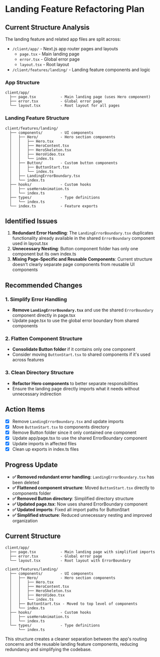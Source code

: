 # Landing Feature Refactoring Plan

## Current Structure Analysis

The landing feature and related app files are split across:

- `/client/app/` - Next.js app router pages and layouts
  - `page.tsx` - Main landing page
  - `error.tsx` - Global error page
  - `layout.tsx` - Root layout
- `/client/features/landing/` - Landing feature components and logic

### App Structure
```
client/app/
  ├── page.tsx           - Main landing page (uses Hero component)
  ├── error.tsx          - Global error page
  └── layout.tsx         - Root layout for all pages
```

### Landing Feature Structure
```
client/features/landing/
  ├── components/        - UI components
  │   ├── Hero/          - Hero section components
  │   │   ├── Hero.tsx
  │   │   ├── HeroContent.tsx
  │   │   ├── HeroSkeleton.tsx
  │   │   ├── HeroVideo.tsx
  │   │   └── index.ts
  │   ├── Button/        - Custom button components
  │   │   ├── ButtonStart.tsx
  │   │   └── index.ts
  │   ├── LandingErrorBoundary.tsx
  │   └── index.ts
  ├── hooks/             - Custom hooks
  │   ├── useHeroAnimation.ts
  │   └── index.ts
  ├── types/             - Type definitions
  │   └── index.ts
  └── index.ts           - Feature exports
```

## Identified Issues

1. **Redundant Error Handling**: The `LandingErrorBoundary.tsx` duplicates functionality already available in the shared `ErrorBoundary` component used in layout.tsx
2. **Unnecessary Nesting**: Button component folder has only one component but its own index.ts
3. **Mixing Page-Specific and Reusable Components**: Current structure doesn't clearly separate page components from reusable UI components

## Recommended Changes

### 1. Simplify Error Handling

- **Remove `LandingErrorBoundary.tsx`** and use the shared `ErrorBoundary` component directly in page.tsx
- Update page.tsx to use the global error boundary from shared components

### 2. Flatten Component Structure

- **Consolidate Button folder** if it contains only one component
- Consider moving `ButtonStart.tsx` to shared components if it's used across features

### 3. Clean Directory Structure

- **Refactor Hero components** to better separate responsibilities
- Ensure the landing page directly imports what it needs without unnecessary indirection

## Action Items

- [x] Remove `LandingErrorBoundary.tsx` and update imports
- [x] Move `ButtonStart.tsx` to components directory
- [x] Remove Button folder since it only contained one component
- [x] Update app/page.tsx to use the shared ErrorBoundary component
- [x] Update imports in affected files
- [x] Clean up exports in index.ts files

## Progress Update

- **✅ Removed redundant error handling**: `LandingErrorBoundary.tsx` has been deleted
- **✅ Flattened component structure**: Moved `ButtonStart.tsx` directly to components folder
- **✅ Removed Button directory**: Simplified directory structure
- **✅ Updated page.tsx**: Now uses shared ErrorBoundary component
- **✅ Updated imports**: Fixed all import paths for ButtonStart
- **✅ Simplified structure**: Reduced unnecessary nesting and improved organization

## Current Structure

```
client/app/
  ├── page.tsx           - Main landing page with simplified imports
  ├── error.tsx          - Global error page
  └── layout.tsx         - Root layout with ErrorBoundary
```

```
client/features/landing/
  ├── components/        - UI components
  │   ├── Hero/          - Hero section components
  │   │   ├── Hero.tsx
  │   │   ├── HeroContent.tsx
  │   │   ├── HeroSkeleton.tsx
  │   │   ├── HeroVideo.tsx
  │   │   └── index.ts
  │   ├── ButtonStart.tsx - Moved to top level of components
  │   └── index.ts
  ├── hooks/             - Custom hooks
  │   ├── useHeroAnimation.ts
  │   └── index.ts
  └── types/             - Type definitions
      └── index.ts
```

This structure creates a cleaner separation between the app's routing concerns and the reusable landing feature components, reducing redundancy and simplifying the codebase. 